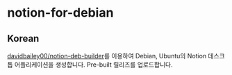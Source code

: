 # notion-for-debian

## Korean

[davidbailey00/notion-deb-builder](https://github.com/davidbailey00/notion-deb-builder)를 이용하여 Debian, Ubuntu의 Notion 데스크톱 어플리케이션을 생성합니다. Pre-built 릴리즈를 업로드합니다.

